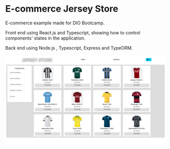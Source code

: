 # E-commerce Jersey Store
E-commerce example made for DIO Bootcamp.

Front end using React.js and Typescript, showing how to control components' states in the application.

Back end using Node.js , Typescript, Express and TypeORM.

![plot](./images/snapshot.png)
